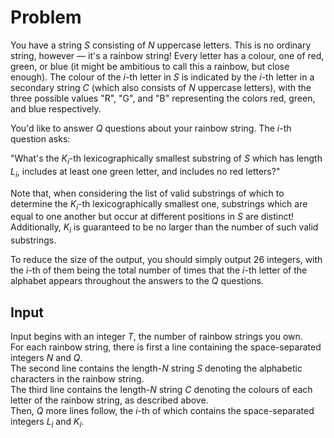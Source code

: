 # Problem

You have a string $S$ consisting of $N$ uppercase letters. This is no ordinary string, however — it's a rainbow string! Every letter has a colour, one of red, green, or blue (it might be ambitious to call this a rainbow, but close enough). The colour of the $i$-th letter in $S$ is indicated by the $i$-th letter in a secondary string $C$ (which also consists of $N$ uppercase letters), with the three possible values "R", "G", and "B" representing the colors red, green, and blue respectively.

You'd like to answer $Q$ questions about your rainbow string. The $i$-th question asks:

"What's the $K_i$-th lexicographically smallest substring of $S$ which has length $L_i$, includes at least one green letter, and includes no red letters?"

Note that, when considering the list of valid substrings of which to determine the $K_i$-th lexicographically smallest one, substrings which are equal to one another but occur at different positions in $S$ are distinct! Additionally, $K_i$ is guaranteed to be no larger than the number of such valid substrings.

To reduce the size of the output, you should simply output 26 integers, with the $i$-th of them being the total number of times that the $i$-th letter of the alphabet appears throughout the answers to the $Q$ questions.

## Input

Input begins with an integer $T$, the number of rainbow strings you own.  
For each rainbow string, there is first a line containing the space-separated integers $N$ and $Q$.  
The second line contains the length-$N$ string $S$ denoting the alphabetic characters in the rainbow string.  
The third line contains the length-$N$ string $C$ denoting the colours of each letter of the rainbow string, as described above.  
Then, $Q$ more lines follow, the $i$-th of which contains the space-separated integers $L_i$ and $K_i$.
